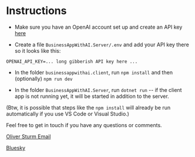 # Instructions

- Make sure you have an OpenAI account set up and create an API key [here](https://platform.openai.com/settings/organization/api-keys)

- Create a file `BusinessAppWithAI.Server/.env` and add your API key there so it looks like this:

```
OPENAI_API_KEY=... long gibberish API key here ...
```

- In the folder `businessappwithai.client`, run `npm install` and then (optionally) `npm run dev`

- In the folder `BusinessAppWithAI.Server`, run `dotnet run` -- if the client app is not running yet, it will be started in addition to the server.

(Btw, it is possible that steps like the `npm install` will already be run automatically if you use VS Code or Visual Studio.)


Feel free to get in touch if you have any questions or comments. 

[Oliver Sturm Email](mailto:oliver@oliversturm.com)

[Bluesky](https://bsky.app/profile/bsky.oliversturm.com)
